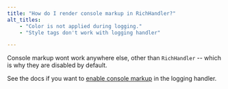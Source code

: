 ```yaml
---
title: "How do I render console markup in RichHandler?"
alt_titles:
    - "Color is not applied during logging."
    - "Style tags don't work with logging handler"

---
```


Console markup wont work anywhere else, other than `RichHandler` -- which is why they are disabled by default.

See the docs if you want to [enable console markup](https://rich.readthedocs.io/en/latest/logging.html#logging-handler) in the logging handler.
